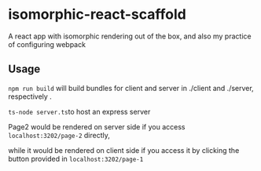 # isomorphic-react-scaffold

A react app with isomorphic rendering out of the box, and also my practice of configuring webpack

## Usage

`npm run build` will build bundles for client and server in ./client and ./server, respectively .

`ts-node server.ts`to host an express server

Page2 would be rendered on server side if you access `localhost:3202/page-2` directly,

while it would be rendered on client side if you access it by clicking the button provided in `localhost:3202/page-1`
